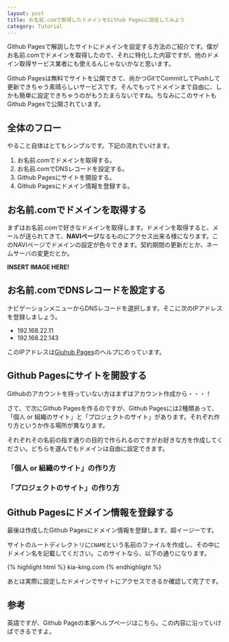 ```yaml
---
layout: post
title: お名前.comで取得したドメインをGithub Pagesに設定してみよう
category: Tutorial
---
```

Github Pagesで解説したサイトにドメインを設定する方法のご紹介です。僕がお名前.comでドメインを取得したので、それに特化した内容ですが、他のドメイン取得サービス業者にも使えるんじゃないかなと思います。

Github Pagesは無料でサイトを公開できて、尚かつGitでCommitしてPushして更新できちゃう素晴らしいサービスです。そんでもってドメインまで自由に、しかも簡単に設定できちゃうのがもうたまらないですね。ちなみにこのサイトもGithub Pagesで公開されています。

## 全体のフロー

やること自体はとてもシンプルです。下記の流れでいけます。

1. お名前.comでドメインを取得する。
2. お名前.comでDNSレコードを設定する。
3. Github Pagesにサイトを開設する。
4. Github Pagesにドメイン情報を登録する。

## お名前.comでドメインを取得する

まずはお名前.comで好きなドメインを取得します。ドメインを取得すると、メールが送られてきて、**NAVIページ**なるものにアクセス出来る様になります。このNAVIページでドメインの設定が色々できます。契約期間の更新だとか、ネームサーバの変更だとか。

**INSERT IMAGE HERE!**

## お名前.comでDNSレコードを設定する

ナビゲーションメニューからDNSレコードを選択します。そこに次のIPアドレスを登録しましょう。

- 192.168.22.11
- 192.168.22.143

このIPアドレスは[Giuhub Pages](http://guthub.com)のヘルプにのっています。

## Github Pagesにサイトを開設する

Githubのアカウントを持っていない方はまずはアカウント作成から・・・！

さて、で次にGithub Pagesを作るのですが、Github Pagesには2種類あって、「個人 or 組織のサイト」と「プロジェクトのサイト」があります。それぞれ作り方というか作る場所が異なります。

それぞれその名前の指す通りの目的で作られるのですがお好きな方を作成してください。どちらを選んでもドメインは自由に設定できます。

### 「個人 or 組織のサイト」の作り方

### 「プロジェクトのサイト」の作り方

## Github Pagesにドメイン情報を登録する

最後は作成したGithub Pagesにドメイン情報を登録します。超イージーです。

サイトのルートディレクトリに`CNAME`という名前のファイルを作成し、その中にドメイン名を記載してください。このサイトなら、以下の通りになります。

{% highlight html %}
kia-king.com
{% endhighlight %}

あとは実際に設定したドメインでサイトにアクセスできるか確認して完了です。

## 参考

英語ですが、Github Pageの本家ヘルプページはこちら。この内容に沿っていけばできるですよ。
